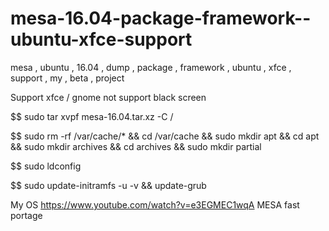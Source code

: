 # mesa-16.04-package-framework--ubuntu-xfce-support
mesa , ubuntu , 16.04 , dump , package , framework , ubuntu , xfce , support , my , beta , project

Support xfce  / gnome not support black screen

$$ sudo tar xvpf mesa-16.04.tar.xz -C /

$$ sudo rm -rf /var/cache/* && cd /var/cache && sudo mkdir apt && cd apt && sudo mkdir archives && cd archives && sudo mkdir partial

$$ sudo ldconfig

$$ sudo update-initramfs -u -v && update-grub

My OS https://www.youtube.com/watch?v=e3EGMEC1wqA MESA fast portage
